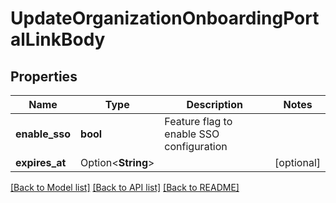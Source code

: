 # UpdateOrganizationOnboardingPortalLinkBody

## Properties

Name | Type | Description | Notes
------------ | ------------- | ------------- | -------------
**enable_sso** | **bool** | Feature flag to enable SSO configuration | 
**expires_at** | Option<**String**> |  | [optional]

[[Back to Model list]](../README.md#documentation-for-models) [[Back to API list]](../README.md#documentation-for-api-endpoints) [[Back to README]](../README.md)



